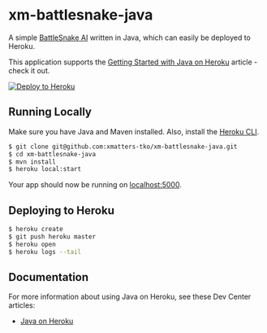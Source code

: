 # xm-battlesnake-java

A simple [BattleSnake AI](http://battlesnake.io) written in Java, which can easily be deployed to Heroku.

This application supports the [Getting Started with Java on Heroku](https://devcenter.heroku.com/articles/getting-started-with-java) article - check it out.

[![Deploy to Heroku](https://www.herokucdn.com/deploy/button.png)](https://heroku.com/deploy)

## Running Locally

Make sure you have Java and Maven installed.  Also, install the [Heroku CLI](https://cli.heroku.com/).

```sh
$ git clone git@github.com:xmatters-tko/xm-battlesnake-java.git
$ cd xm-battlesnake-java
$ mvn install
$ heroku local:start
```

Your app should now be running on [localhost:5000](http://localhost:5000/).


## Deploying to Heroku

```sh
$ heroku create
$ git push heroku master
$ heroku open
$ heroku logs --tail
```

## Documentation

For more information about using Java on Heroku, see these Dev Center articles:

- [Java on Heroku](https://devcenter.heroku.com/categories/java)
```

